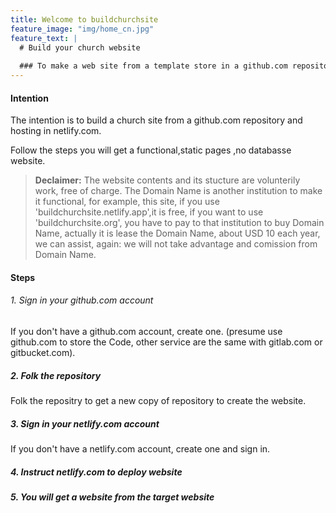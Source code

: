 ```yaml
---
title: Welcome to buildchurchsite
feature_image: "img/home_cn.jpg"
feature_text: |
  # Build your church website
  
  ### To make a web site from a template store in a github.com repository host in netlify.com
---
```


#### Intention

The intention is to build a church site from a github.com repository and hosting in netlify.com. 

Follow the steps you will get a functional,static pages ,no databasse website.

> **Declaimer:** The website contents and its stucture are volunterily work, free of charge. The Domain Name is another institution to make it functional, for example, this site, if you use 'buildchurchsite.netlify.app',it is free, if you want to use 'buildchurchsite.org', you have to pay to that institution to buy Domain Name, actually it is lease the Domain Name, about USD 10 each year, we can assist, again: we will not take advantage and comission from Domain Name.

#### Steps

###### 1. Sign in your github.com account

If you don't have a github.com account, create one. (presume use github.com to store the Code, other service are the same with gitlab.com or gitbucket.com).

##### 2. Folk the repository

Folk the repositry to get a new copy of repository to create the website.

##### 3. Sign in your netlify.com account

If you don't have a netlify.com account, create one and sign in.

##### 4. Instruct netlify.com to deploy website

##### 5. You will get a website from the target website
